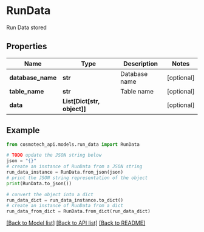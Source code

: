 # RunData

Run Data stored

## Properties

Name | Type | Description | Notes
------------ | ------------- | ------------- | -------------
**database_name** | **str** | Database name | [optional] 
**table_name** | **str** | Table name | [optional] 
**data** | **List[Dict[str, object]]** |  | [optional] 

## Example

```python
from cosmotech_api.models.run_data import RunData

# TODO update the JSON string below
json = "{}"
# create an instance of RunData from a JSON string
run_data_instance = RunData.from_json(json)
# print the JSON string representation of the object
print(RunData.to_json())

# convert the object into a dict
run_data_dict = run_data_instance.to_dict()
# create an instance of RunData from a dict
run_data_from_dict = RunData.from_dict(run_data_dict)
```
[[Back to Model list]](../README.md#documentation-for-models) [[Back to API list]](../README.md#documentation-for-api-endpoints) [[Back to README]](../README.md)


